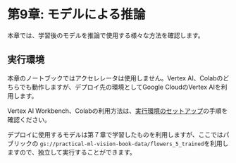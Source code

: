 # 第9章: モデルによる推論
本章では、学習後のモデルを推論で使用する様々な方法を確認します。

## 実行環境
本章のノートブックではアクセレレータは使用しません。Vertex AI、Colabのどちらでも動作しますが、デプロイ先の環境としてGoogle CloudのVertex AIを利用します。

Vertex AI Workbench、Colabの利用方法は、[実行環境のセットアップ](https://github.com/takumiohym/practical-ml-vision-book-ja/tree/main/environment_setup)の手順を確認ください。

デプロイに使用するモデルは第７章で学習したものを利用しますが、ここではパブリックの `gs://practical-ml-vision-book-data/flowers_5_trained`を利用しますので、独立して実行することができます。
